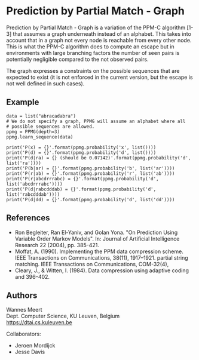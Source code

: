 # Prediction by Partial Match - Graph

Prediction by Partial Match - Graph is a variation of the PPM-C algorithm [1-3]
that assumes a graph underneath instead of an alphabet. This takes into
account that in a graph not every node is reachable from every other node. This
is what the PPM-C algorithm does to compute an escape but in environments with
large branching factors the number of seen pairs is potentially negligible
compared to the not observed pairs.

The graph expresses a constraints on the possible sequences that are expected
to exist (it is not enforced in the current version, but the escape is not
well defined in such cases).

## Example

    data = list("abracadabra")
    # We do not specify a graph, PPMG will assume an alphabet where all
    # possible sequences are allowed.
    ppmg = PPMG(depth=3)
    ppmg.learn_sequence(data)

    print('P(x) = {}'.format(ppmg.probability('x', list())))
    print('P(d) = {}'.format(ppmg.probability('d', list())))
    print('P(d|ra) = {} (should be 0.07142)'.format(ppmg.probability('d', list('ra'))))
    print('P(b|ar) = {}'.format(ppmg.probability('b', list('ar'))))
    print('P(r|ab) = {}'.format(ppmg.probability('r', list('ab'))))
    print('P(r|abcdrrrabc) = {}'.format(ppmg.probability('d', list('abcdrrrabc'))))
    print('P(d|rabcdddab) = {}'.format(ppmg.probability('d', list('rabcdddab'))))
    print('P(d|dd) = {}'.format(ppmg.probability('d', list('dd'))))

## References

- Ron Begleiter, Ran El-Yaniv, and Golan Yona. "On Prediction Using Variable
    Order Markov Models". In: Journal of Artificial Intelligence Research 22
    (2004), pp. 385-421.
- Moffat, A. (1990). Implementing the PPM data compression scheme. IEEE
    Transactions on Communications, 38(11), 1917–1921.
    partial string matching. IEEE Transactions on Communications, COM-32(4),
- Cleary, J., & Witten, I. (1984). Data compression using adaptive coding and
  396–402.
  


## Authors

Wannes Meert  
Dept. Computer Science, KU Leuven, Belgium  
https://dtai.cs.kuleuven.be  

Collaborators:
- Jeroen Mordijck
- Jesse Davis
